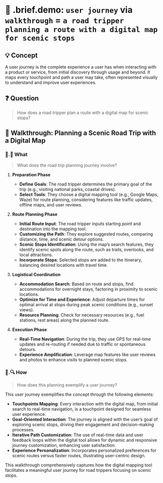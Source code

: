 # 🧩 .brief.demo: `user journey` via `walkthrough` = `a road tripper planning a route with a digital map for scenic stops`

## 💡 Concept

A user journey is the complete experience a user has when interacting with a product or service, from initial discovery through usage and beyond. It maps every touchpoint and path a user may take, often represented visually to understand and improve user experiences.

## ❓ Question

> How does a road tripper plan a route with a digital map for scenic stops?

## 📌 Walkthrough: Planning a Scenic Road Trip with a Digital Map

### 📌.📖 What

> What does the road trip planning journey involve?

1. **Preparation Phase**
   - **Define Goals**: The road tripper determines the primary goal of the trip (e.g., visiting national parks, coastal drives).
   - **Select Tools**: They choose a digital mapping tool (e.g., Google Maps, Waze) for route planning, considering features like traffic updates, offline maps, and user reviews.

2. **Route Planning Phase**
   - **Initial Route Input**: The road tripper inputs starting point and destination into the mapping tool.
   - **Customizing the Path**: They explore suggested routes, comparing distance, time, and scenic detour options.
   - **Scenic Stops Identification**: Using the map’s search features, they identify scenic spots along the route, such as trails, overlooks, and local attractions.
   - **Incorporate Stops**: Selected stops are added to the itinerary, balancing desired locations with travel time.

3. **Logistical Coordination**
   - **Accommodation Search**: Based on route and stops, find accommodations for overnight stays, factoring in proximity to scenic locations.
   - **Optimize for Time and Experience**: Adjust departure times for optimal arrival at stops during peak scenic conditions (e.g., sunset views).
   - **Resource Planning**: Check for necessary resources (e.g., fuel stations, rest areas) along the planned route.

4. **Execution Phase**
   - **Real-Time Navigation**: During the trip, they use GPS for real-time updates and re-routing if needed due to traffic or spontaneous detours.
   - **Experience Amplification**: Leverage map features like user reviews and photos to enhance visits to planned scenic stops.

### 📌.🔍 How

> How does this planning exemplify a user journey?

This user journey exemplifies the concept through the following elements:

- **Touchpoints Mapping**: Every interaction with the digital map, from initial search to real-time navigation, is a touchpoint designed for seamless user experience.
- **Goal-Oriented Interaction**: The journey is aligned with the user’s goal of exploring scenic stops, driving their engagement and decision-making processes.
- **Iterative Path Customization**: The use of real-time data and user feedback loops within the digital tool allows for dynamic and responsive journey customization, enhancing user satisfaction.
- **Experience Personalization**: Incorporates personalized preferences for scenic routes versus faster routes, illustrating user-centric design.

This walkthrough comprehensively captures how the digital mapping tool facilitates a meaningful user journey for road trippers focusing on scenic stops.